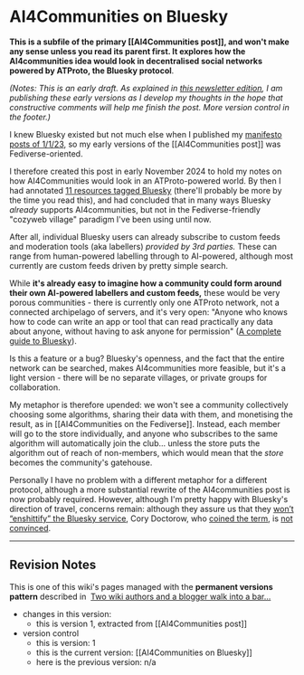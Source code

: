 # AI4Communities on Bluesky

**This is a subfile of the primary [[AI4Communities post]], and won't make any sense unless you read its parent first. It explores how the AI4communities idea would look in decentralised social networks powered by ATProto, the Bluesky protocol**.

*(Notes: This is an early draft. As explained in [this newsletter edition](https://mathewlowry.medium.com/exploring-ai4communities-newsletter-6365b2716bb1), I am publishing these early versions as I develop my thoughts in the hope that constructive comments will help me finish the post. More version control in the footer.)*

I knew Bluesky existed but not much else when I published my [manifesto posts of 1/1/23](https://mathewlowry.medium.com/a-minimum-viable-ecosystem-for-collective-intelligence-7738848ce9c4), so my early versions of the [[AI4Communities post]] was Fediverse-oriented. 

I therefore created this post in early November 2024 to hold my notes on how AI4Communities would look in an ATProto-powered world. By then I had annotated [11 resources tagged Bluesky](https://myhub.ai/@mathewlowry/?tags=bluesky) (there'll probably be more by the time you read this), and had concluded that in many ways Bluesky *already* supports AI4communities, but not in the Fediverse-friendly "cozyweb village" paradigm I've been using until now.

After all, individual Bluesky users can already subscribe to custom feeds and moderation tools (aka labellers) *provided by 3rd parties.* These can range from human-powered labelling through to AI-powered, although most currently are custom feeds driven by pretty simple search. 

While **it's already easy to imagine how a community could form around their own AI-powered labellers and custom feeds,** these would be very porous communities - there is currently only one ATProto network, not a connected archipelago of servers, and it's very open: "Anyone who knows how to code can write an app or tool that can read practically any data about anyone, without having to ask anyone for permission" ([A complete guide to Bluesky](https://mackuba.eu/2024/02/21/bluesky-guide?utm_source=pocket_shared)). 

Is this a feature or a bug? Bluesky's openness, and the fact that the entire network can be searched, makes AI4communities more feasible, but it's a light version - there will be no separate villages, or private groups for collaboration.

My metaphor is therefore upended: we won't see a community collectively choosing some algorithms, sharing their data with them, and monetising the result, as in [[AI4Communities on the Fediverse]]. Instead, each member will go to the store individually, and anyone who subscribes to the same algorithm will automatically join the club... unless the store puts the algorithm out of reach of non-members, which would mean that the *store* becomes the community's gatehouse.

Personally I have no problem with a different metaphor for a different protocol, although a more substantial rewrite of the AI4communities post is now probably required. However, although I'm pretty happy with Bluesky's direction of travel, concerns remain: although they assure us that they [won’t “enshittify” the Bluesky service](https://www.wired.com/story/bluesky-ceo-jay-graber-wont-enshittify-ads/), Cory Doctorow, who [coined the term](https://doctorow.medium.com/https-pluralistic-net-2024-10-14-pearl-clutching-this-toilet-has-no-central-nervous-system-266e69b4c8f9), is [not convinced](https://doctorow.medium.com/https-pluralistic-net-2024-11-02-ulysses-pact-tie-yourself-to-a-federated-mast-b2f89bb5b4d8).





---

## Revision Notes

This is one of this wiki's pages managed with the **permanent versions pattern** described in  [Two wiki authors and a blogger walk into a bar…](https://mathewlowry.medium.com/two-wiki-authors-and-a-blogger-walk-into-a-bar-7106c8376c6e)  

- changes in this version: 
	- this is version 1, extracted from [[AI4Communities post]]
- version control
    - this is version: 1
    - this is the current version: [[AI4Communities on Bluesky]]
    - here is the previous version: n/a